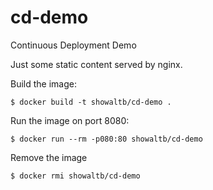 # cd-demo

Continuous Deployment Demo

Just some static content served by nginx.

Build the image:

    $ docker build -t showaltb/cd-demo .

Run the image on port 8080:

    $ docker run --rm -p080:80 showaltb/cd-demo

Remove the image

    $ docker rmi showaltb/cd-demo
